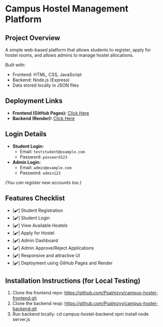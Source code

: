 # Campus Hostel Management Platform

## Project Overview
A simple web-based platform that allows students to register, apply for hostel rooms, and allows admins to manage hostel allocations.

Built with:
- Frontend: HTML, CSS, JavaScript
- Backend: Node.js (Express)
- Data stored locally in JSON files

## Deployment Links
- **Frontend (GitHub Pages):** [Click Here](https://github.com/Psalmzyy/campus-hostel-frontend)
- **Backend (Render):** [Click Here](https://campus-hostel-backend-2po4.onrender.com)

## Login Details
- **Student Login:**
  - Email: `teststudent@example.com`
  - Password: `password123`
- **Admin Login:**
  - Email: `admin@example.com`
  - Password: `admin123`

*(You can register new accounts too.)*

## Features Checklist
- [✔️] Student Registration
- [✔️] Student Login
- [✔️] View Available Hostels
- [✔️] Apply for Hostel
- [✔️] Admin Dashboard
- [✔️] Admin Approve/Reject Applications
- [✔️] Responsive and attractive UI
- [✔️] Deployment using GitHub Pages and Render

## Installation Instructions (for Local Testing)
1. Clone the frontend repo: https://github.com/Psalmzyy/campus-hostel-frontend.git
2. Clone the backend reop: https://github.com/Psalmzyy/campus-hostel-backend.git
3. Run backend locally: cd campus-hostel-backend npm install node server.js


